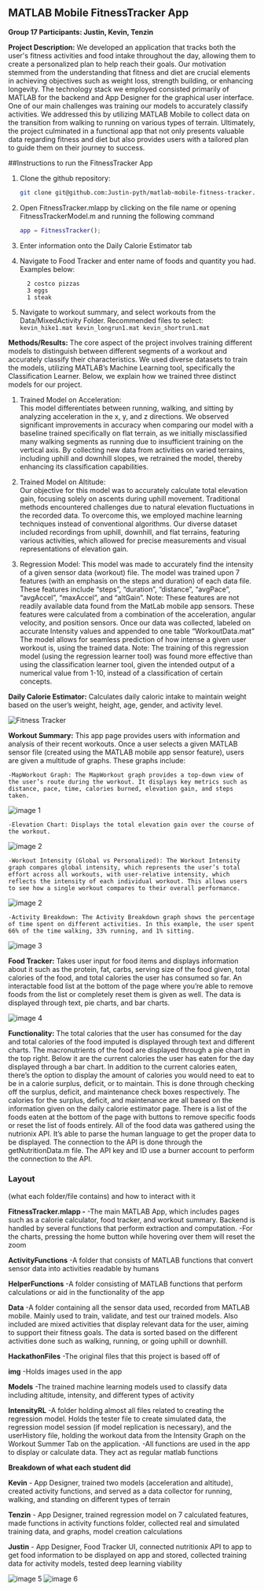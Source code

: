 ## MATLAB Mobile FitnessTracker App

**Group 17 Participants: Justin, Kevin, Tenzin**


**Project Description:**
We developed an application that tracks both the user's fitness activities and food intake throughout the day, allowing them to create a personalized plan to help reach their goals. Our motivation stemmed from the understanding that fitness and diet are crucial elements in achieving objectives such as weight loss, strength building, or enhancing longevity. The technology stack we employed consisted primarily of MATLAB for the backend and App Designer for the graphical user interface. One of our main challenges was training our models to accurately classify activities. We addressed this by utilizing MATLAB Mobile to collect data on the transition from walking to running on various types of terrain. Ultimately, the project culminated in a functional app that not only presents valuable data regarding fitness and diet but also provides users with a tailored plan to guide them on their journey to success.

##Instructions to run the FitnessTracker App

1. Clone the github repository:
    ```bash
    git clone git@github.com:Justin-pyth/matlab-mobile-fitness-tracker.git
    ```

2. Open FitnessTracker.mlapp
    by clicking on the file name 
    or 
    opening FitnessTrackerModel.m and running the following command
    ```matlab
    app = FitnessTracker();
    ```

3. Enter information onto the Daily Calorie Estimator tab

4. Navigate to Food Tracker and enter name of foods and quantity you had. Examples below:
      ```
        2 costco pizzas
        3 eggs
        1 steak
      ```

5. Navigate to workout summary, and select workouts from the Data/MixedActivity Folder.
       Recommended files to select:
        ```
        kevin_hike1.mat
        kevin_longrun1.mat
        kevin_shortrun1.mat
       ```

**Methods/Results:**
The core aspect of the project involves training different models to distinguish between different segments of a workout and accurately classify their characteristics. We used diverse datasets to train the models, utilizing MATLAB’s Machine Learning tool, specifically the Classification Learner. Below, we explain how we trained three distinct models for our project.

1. Trained Model on Acceleration:  
This model differentiates between running, walking, and sitting by analyzing acceleration in the x, y, and z directions. We observed significant improvements in accuracy when comparing our model with a baseline trained specifically on flat terrain, as we initially misclassified many walking segments as running due to insufficient training on the vertical axis. By collecting new data from activities on varied terrains, including uphill and downhill slopes, we retrained the model, thereby enhancing its classification capabilities.

2. Trained Model on Altitude:  
Our objective for this model was to accurately calculate total elevation gain, focusing solely on ascents during uphill movement. Traditional methods encountered challenges due to natural elevation fluctuations in the recorded data. To overcome this, we employed machine learning techniques instead of conventional algorithms. Our diverse dataset included recordings from uphill, downhill, and flat terrains, featuring various activities, which allowed for precise measurements and visual representations of elevation gain.

3. Regression Model:
	This model was made to accurately find the intensity of a given sensor data (workout) file. The model was trained upon 7 features (with an emphasis on the steps and duration) of each data file. These features include “steps”, “duration”, “distance”, “avgPace”, “avgAccel”, “maxAccel”, and “altGain”. Note: These features are not readily available data found from the MatLab mobile app sensors. These features were calculated from a combination of the acceleration, angular velocity, and position sensors. Once our data was collected, labeled on accurate Intensity values and appended to one table “WorkoutData.mat” The model allows for seamless prediction of how intense a given user workout is, using the trained data. Note: The training of this regression model (using the regression learner tool) was found more effective than using the classification learner tool, given the intended output of a numerical value from 1-10, instead of a classification of certain concepts.

**Daily Calorie Estimator:**
Calculates daily caloric intake to maintain weight based on the user’s weight, height, age, gender, and activity level.

![Fitness Tracker](img/fitness_tracker.png)

**Workout Summary:** 
	This app page provides users with information and analysis of their recent workouts. Once a user selects a given MATLAB sensor file (created using the MATLAB mobile app sensor feature), users are given a multitude of graphs. These graphs include:
	
 	-MapWorkout Graph: The MapWorkout graph provides a top-down view of the user’s route during the workout. It displays key metrics such as distance, pace, time, calories burned, elevation gain, and steps taken.

![image 1](img/map1.png)

	-Elevation Chart: Displays the total elevation gain over the course of the workout.   

![image 2](img/elevation.png)
 
	-Workout Intensity (Global vs Personalized): The Workout Intensity graph compares global intensity, which represents the user’s total effort across all workouts, with user-relative intensity, which reflects the intensity of each individual workout. This allows users to see how a single workout compares to their overall performance.

![image 2](img/intensity.png)
 
	-Activity Breakdown: The Activity Breakdown graph shows the percentage of time spent on different activities. In this example, the user spent 66% of the time walking, 33% running, and 1% sitting.

![image 3](img/activity_breakdown.png)

**Food Tracker:**
Takes user input for food items and displays information about it such as the protein, fat, carbs, serving size of the food given, total calories of the food, and total calories the user has consumed so far. An interactable food list at the bottom of the page where you’re able to remove foods from the list or completely reset them is given as well. The data is displayed through text, pie charts, and bar charts.

![image 4](img/foodtracker.png)

**Functionality:** 
The total calories that the user has consumed for the day and total calories of the food imputed is displayed through text and different charts. The macronutrients of the food are displayed through a pie chart in the top right. Below it are the current calories the user has eaten for the day displayed through a bar chart. In addition to the current calories eaten, there’s the option to display the amount of calories you would need to eat to be in a calorie surplus, deficit, or to maintain. This is done through checking off the surplus, deficit, and maintenance check boxes respectively. The calories for the surplus, deficit, and maintenance are all based on the information given on the daily calorie estimator page. There is a list of the foods eaten at the bottom of the page with buttons to remove specific foods or reset the list of foods entirely. All of the food data was gathered using the nutrionix API. It’s able to parse the human language to get the proper data to be displayed. The connection to the API is done through the getNutritionData.m file. The API key and ID use a burner account to perform the connection to the API.


### Layout
(what each folder/file contains) and how to interact with it

**FitnessTracker.mlapp -**
-The main MATLAB App, which includes pages such as a calorie calculator, food tracker, and workout summary. Backend is handled by several functions that perform extraction and computation.
-For the charts, pressing the home button while hovering over them will reset the zoom 

**ActivityFunctions**
-A folder that consists of MATLAB functions that convert sensor data into activities readable by humans

**HelperFunctions**
-A folder consisting of MATLAB functions that perform calculations or aid in the functionality of the app

**Data** 
-A folder containing all the sensor data used, recorded from MATLAB mobile. Mainly used to train, validate, and test our trained models. Also included are mixed activities that display relevant data for the user, aiming to support their fitness goals. The data is sorted based on the different activities done such as walking, running, or going uphill or downhill.

**HackathonFiles**
-The original files that this project is based off of

**img**
-Holds images used in the app

**Models**
-The trained machine learning models used to classify data including altitude, intensity, and different types of activity

**IntensityRL**
-A folder holding almost all files related to creating the regression model. Holds the tester file to create simulated data, the regression model session (if model replication is necessary), and the userHistory file, holding the workout data from the Intensity Graph on the Workout Summer Tab on the application.
-All functions are used in the app to display or calculate data. They act as regular matlab functions

**Breakdown of what each student did** 

**Kevin** - App Designer, trained two models (acceleration and altitude), created activity functions, and served as a data collector for running, walking, and standing on different types of terrain

**Tenzin** - App Designer, trained regression model on 7 calculated features, made functions in activity functions folder, collected real and simulated training data, and graphs, model creation calculations

**Justin** - App Designer, Food Tracker UI, connected nutritionix API to app to get food information to be displayed on app and stored, collected training data for activity models, tested deep learning viability

![image 5](img/foodtracker2.png)
![image 6](img/map2.png)

